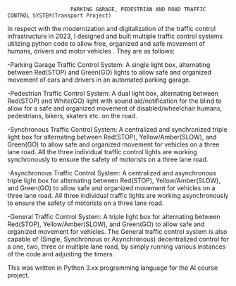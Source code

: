                         PARKING GARAGE, PEDESTRIAN AND ROAD TRAFFIC CONTROL SYSTEM(Transport Project)

In respect with the modernization and digitalization of the traffic control infrastructure in 2023, I designed and built multiple traffic control systems utilizing python code to allow free, organized and safe movement of humans, drivers and motor vehicles . They are as follows:

-Parking Garage Traffic Control System: A single light box, alternating between Red(STOP) and Green(GO) lights to allow safe and organized movement of cars and drivers in an automated parking garage.

-Pedestrian Traffic Control System: A dual light box, alternating between Red(STOP) and White(GO) light with sound aid/notification for the blind to allow for a safe and organized movement of disabled/wheelchair humans, pedestrians, bikers, skaters etc. on the road.

-Synchronous Traffic Control System: A centralized and synchronized triple light box for alternating between Red(STOP), Yellow/Amber(SLOW), and Green(GO) to allow safe and organized movement for vehicles on a three lane road. All the three individual traffic control lights are working synchronously to ensure the safety of motorists on a three lane road.

-Asynchronous Traffic Control System: A centralized and asynchronous triple light box for alternating between Red(STOP), Yellow/Amber(SLOW), and Green(GO) to allow safe and organized movement for vehicles on a three lane road. All three individual traffic lights are working asynchronously to ensure the safety of motorists on a three lane road.

-General Traffic Control System: A triple light box for alternating between Red(STOP), Yellow/Amber(SLOW), and Green(GO) to allow safe and organized movement for vehicles. The General traffic control system is also capable of (Single, Synchronous or Asynchronous) decentralized control for a one, two, three or multiple lane road, by simply running various instances of the code and adjusting the timers.

This was written in Python 3.xx programming language for the AI course project.
